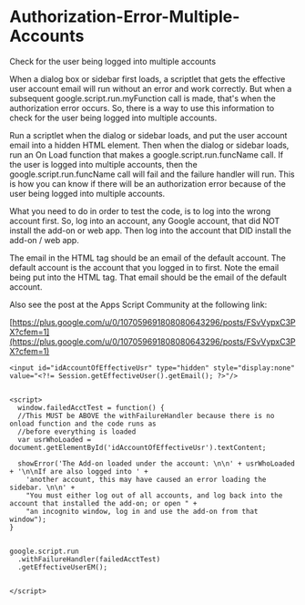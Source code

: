 # Authorization-Error-Multiple-Accounts
Check for the user being logged into multiple accounts

When a dialog box or sidebar first loads, a scriptlet that gets the effective user account email will run without an error and work correctly.  But when a subsequent google.script.run.myFunction call is made, that's when the authorization error occurs.  So, there is a way to use this information to check for the user being logged into multiple accounts.

Run a scriptlet when the dialog or sidebar loads, and put the user account email into a hidden HTML element.  Then when the dialog or sidebar loads, run an On Load function that makes a google.script.run.funcName call.  If the user is logged into multiple accounts, then the google.script.run.funcName call will fail and the failure handler will run.  This is how you can know if there will be an authorization error because of the user being logged into multiple accounts.

What you need to do in order to test the code, is to log into the wrong account first. So, log into an account, any Google account, that did NOT install the add-on or web app. Then log into the account that DID install the add-on / web app.

The email in the HTML tag should be an email of the default account. The default account is the account that you logged in to first.  Note the email being put into the HTML tag.  That email should be the email of the default account.

Also see the post at the Apps Script Community at the following link:

[https://plus.google.com/u/0/107059691808080643296/posts/FSvVypxC3PX?cfem=1](https://plus.google.com/u/0/107059691808080643296/posts/FSvVypxC3PX?cfem=1)

    <input id="idAccountOfEffectiveUsr" type="hidden" style="display:none" value="<?!= Session.getEffectiveUser().getEmail(); ?>"/>


    <script>
      window.failedAcctTest = function() {
      //This MUST be ABOVE the withFailureHandler because there is no onload function and the code runs as
      //before everything is loaded
      var usrWhoLoaded = document.getElementById('idAccountOfEffectiveUsr').textContent;
  
      showError('The Add-on loaded under the account: \n\n' + usrWhoLoaded + '\n\nIf are also logged into ' + 
        'another account, this may have caused an error loading the sidebar. \n\n' +
        "You must either log out of all accounts, and log back into the account that installed the add-on; or open " +
        "an incognito window, log in and use the add-on from that window");
    }

    
    google.script.run
      .withFailureHandler(failedAcctTest)
      .getEffectiveUserEM();
    
    
    </script>

